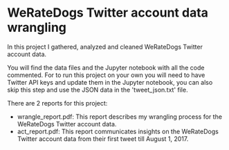 # WeRateDogs Twitter account data wrangling
In this project I gathered, analyzed and cleaned WeRateDogs Twitter account data. 

You will find the data files and the Jupyter notebook with all the code commented. For to run this project on your own you will need to have Twitter API keys and update them in the Jupyter notebook, you can also skip this step and use the JSON data in the 'tweet_json.txt' file.

There are 2 reports for this project:
- wrangle_report.pdf: This report describes my wrangling process for the WeRateDogs Twitter account data.
- act_report.pdf: This report communicates insights on the WeRateDogs Twitter account data from their first tweet till August 1, 2017.
